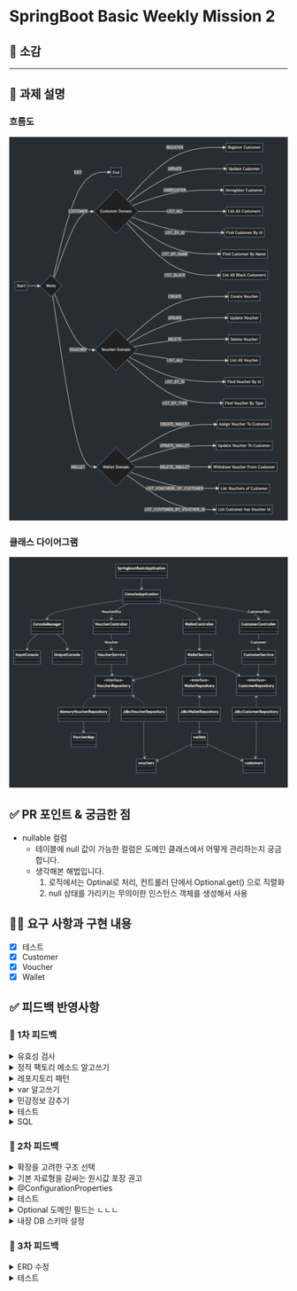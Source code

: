 
# **SpringBoot Basic Weekly Mission 2**


## 🔖 소감

<hr>

## **📌 과제 설명**

### **흐름도**
![흐름도.png](%ED%9D%90%EB%A6%84%EB%8F%84.png)

### **클래스 다이어그램**
![클래스다이어그램.png](%ED%81%B4%EB%9E%98%EC%8A%A4%EB%8B%A4%EC%9D%B4%EC%96%B4%EA%B7%B8%EB%9E%A8.png)

## **✅ PR 포인트 & 궁금한 점**

- nullable 컬럼
  - 테이블에 null 값이 가능한 컬럼은 도메인 클래스에서 어떻게 관리하는지 궁금합니다.
  - 생각해본 해법입니다.
    1. 로직에서는 Optinal로 처리, 컨트롤러 단에서 Optional.get() 으로 직렬화
    2. null 상태를 가리키는 무의미한 인스턴스 객체를 생성해서 사용

## **👩‍💻 요구 사항과 구현 내용**

- [x]  테스트
- [x]  Customer
- [x]  Voucher
- [x]  Wallet

## **✅ 피드백 반영사항**

### 📮 1차 피드백

<details>
<summary>유효성 검사</summary>
<div markdown="1">

- Null 방어

```java
if (name == null || name.isBlank()) {
    throw new InvalidDataException(ErrorMessage.INVALID_PROPERTY.getMessageText());
}
```

- 유효 조건을 메소드로 분리

```java
public static CommandMenu getCommandMenu(String menuString) {
    return Arrays.stream(CommandMenu.values())
              .filter(commandMenu -> isMatched(menuString, commandMenu))
              .findAny()
              .orElseThrow(() -> new InvalidDataException(ErrorMessage.INVALID_MENU.getMessageText()));
}

private static boolean isMatched(String menuString, CommandMenu commandMenu) {
    boolean isMatchedName = Objects.equals(menuString, commandMenu.name());
    boolean isMatchedOrdinal = Objects.equals(menuString, String.valueOf(commandMenu.ordinal()));
    return isMatchedName || isMatchedOrdinal;
}
```

</div>
</details>

<details>
<summary>정적 팩토리 메소드 알고쓰기</summary>
<div markdown="1">

- 장점
  - 객체 생성 관리 이점 → 팩토리 메소드를 통해 쉽게 객체 생성 가능
  - 대신 생성자는 private 이어야 함
  - 간단한 메소드 이름
  - 구현부분에 대한 정보은닉
- 단점
  - 상속 통한 기능확장 불가
  - static 키워드 자체의 응집도 이슈
  - 범용 클래스인 경우 private 생성자 사용하기

</div>
</details>

<details>
<summary>레포지토리 패턴</summary>
<div markdown="1">

- 영속성 변경에 안정성 부여
- 쉽게 말해서 repository를 인터페이스로 구현해서 사용

</div>
</details>


<details>
<summary>var 알고쓰기</summary>
<div markdown="1">

- 지양할 곳 (내 의견임)
  - 테스트코드
  - 프론트엔드가 볼 수 있는 컨트롤러
  - 핵심 비즈니스 로직
  - 여러 군데에서 활용하는 범용 클래스

</div>
</details>


<details>
<summary>민감정보 감추기</summary>
<div markdown="1">

- jasypt 모듈
- build 종속성

  ```java
  implementation 'com.github.ulisesbocchio:jasypt-spring-boot-starter:3.0.4'
  ```

- 설정 클래스

```java
@Configuration
public class JasyptConfiguration {

    @Value("${jasypt.encryptor.algorithm}")
    private String algorithm;

    @Value("${jasypt.encryptor.pool-size}")
    private int poolSize;

    @Value("${jasypt.encryptor.string-output-type}")
    private String stringOutputType;

    @Value("${jasypt.encryptor.key-obtention-iterations}")
    private int keyObtentionIterations;

    @Bean
    public StringEncryptor jasyptStringEncryptor() {
        PooledPBEStringEncryptor encryptor = new PooledPBEStringEncryptor();
        SimpleStringPBEConfig configuration = new SimpleStringPBEConfig();
        configuration.setAlgorithm(algorithm);
        configuration.setPoolSize(poolSize);
        configuration.setStringOutputType(stringOutputType);
        configuration.setKeyObtentionIterations(keyObtentionIterations);
        configuration.setPassword(getJasyptEncryptorPassword());
        encryptor.setConfig(configuration);
        return encryptor;
    }

    private String getJasyptEncryptorPassword() {
        try {
            ClassPathResource resource = new ClassPathResource("src/main/resources/jasypt-encryptor-password.txt");
            return String.join("", Files.readAllLines(Paths.get(resource.getPath())));
        } catch (IOException e) {
            throw new InvalidDataException(ErrorMessage.INVALID_FILE_ACCESS.getMessageText(), e.getCause());
        }
  }
}
```

- 테스트 클래스

```java
class JasyptConfigurationTest {

    @Test
    void jasypt() {
        String url = "jdbc:mysql://localhost:/";
        String username = "";
        String password = "!";

        String encryptUrl = jasyptEncrypt(url);
        String encryptUsername = jasyptEncrypt(username);
        String encryptPassword = jasyptEncrypt(password);

        System.out.println("encrypt url : " + encryptUrl);
        System.out.println("encrypt username: " + encryptUsername);
        System.out.println("encrypt password: " + encryptPassword);

        assertThat(url).isEqualTo(jasyptDecrypt(encryptUrl));
    }

    private String jasyptEncrypt(String input) {
        String key = "!";
        StandardPBEStringEncryptor encryptor = new StandardPBEStringEncryptor();
        encryptor.setAlgorithm("PBEWithMD5AndDES");
        encryptor.setPassword(key);
        return encryptor.encrypt(input);
    }

    private String jasyptDecrypt(String input) {
        String key = "!";
        StandardPBEStringEncryptor encryptor = new StandardPBEStringEncryptor();
        encryptor.setAlgorithm("PBEWithMD5AndDES");
        encryptor.setPassword(key);
        return encryptor.decrypt(input);
    }

}
```

- yaml 파일

```java
jasypt:
 encryptor:
   algorithm: PBEWithMD5AndDES
   bean: jasyptStringEncryptor
   pool-size: 2
   string-output-type: base64
   key-obtention-iterations: 100
spring:
 datasource:
   url: ENC(암호화된 url 스트링)
   username: ENC(암호화된 유저이름)
   password: ENC(암호화된 패스워드)
   driver-class-name: com.mysql.cj.jdbc.Driver
```

</div>
</details>


<details>
<summary>테스트</summary>
<div markdown="1">

- 컨벤션
  - given - when - then
- FIRST 속성
  - [좋은 테스트, FIRST 속성](https://velog.io/@onetuks/%EC%A2%8B%EC%9D%80%ED%85%8C%EC%8A%A4%ED%8A%B8-FIRST-%EC%86%8D%EC%84%B1)
- @JdbcTest
  - Jdbc 관련된 빈 만 컴포넌트 스캔 → DataSourse 같은거 주입해줌
  - 대신 내가 만든 컴포넌트는 주입 안 해줌 → Import 로 따로 해줘야 함

</div>
</details>


<details>
<summary>SQL</summary>
<div markdown="1">

- all(*) 키워드 지양
  - 원하는 컬럼을 직접 지정해서 얻어오셈
- count 함수는 필요한 경우만, 아니면 where 조건이 있는 경우만

</div>
</details>

### 📮 2차 피드백
<details>
<summary>확장을 고려한 구조 선택</summary>
<div markdown="1">

- 등록과 수정에 같은 dto 사용 -> 추후 더 필요할 것으로 보임
  - CreateRequest, UpdateRequest 등
- Customer 상태를 boolean으로 판단
  - 추후 상태가 늘어날 것을 대비해 enum으로 관리하면 좋음
</div>
</details>

<details>
<summary>기본 자료형을 감싸는 원시값 포장 권고</summary>
<div markdown="1">

- 기본 자료형을 그대로 사용하려고 하지 말고, 프로그램을 클래스의 모음으로 구성하면 유지보수 용이
- String name; -> Name name;
</div>
</details>

<details>
<summary>@ConfigurationProperties</summary>
<div markdown="1">

- 필드가 많은 설정 클래스에서는 @Value 보다는 @ConfigurationProperties

```java
@Configuration
@ConfigurationProperties("jasypt.encryptor")
@EnableEncryptableProperties
public class JasyptConfiguration {

    private String algorithm;
    private int poolSize;
    private String stringOutputType;
    private int keyObtentionIterations;

    @Bean("jasyptStringEncryptor")
    public StringEncryptor jasyptStringEncryptor() {
        PooledPBEStringEncryptor encryptor = new PooledPBEStringEncryptor();
        SimpleStringPBEConfig configuration = new SimpleStringPBEConfig();
        configuration.setAlgorithm(algorithm);
        configuration.setPoolSize(poolSize);
        configuration.setStringOutputType(stringOutputType);
        configuration.setKeyObtentionIterations(keyObtentionIterations);
        configuration.setPassword(getJasyptEncryptorPassword());
        encryptor.setConfig(configuration);
        return encryptor;
    }

    private String getJasyptEncryptorPassword() {
        try {
            ClassPathResource resource = new ClassPathResource("src/main/resources/jasypt-encryptor-password.txt");
            return String.join("", Files.readAllLines(Paths.get(resource.getPath())));
        } catch (IOException e) {
            throw new InvalidDataException(ErrorMessage.INVALID_FILE_ACCESS.getMessageText(), e.getCause());
        }
    }

    public String getAlgorithm() {
        return algorithm;
    }

    public int getPoolSize() {
        return poolSize;
    }

    public String getStringOutputType() {
        return stringOutputType;
    }

    public int getKeyObtentionIterations() {
        return keyObtentionIterations;
    }

    public void setAlgorithm(String algorithm) {
        this.algorithm = algorithm;
    }

    public void setPoolSize(int poolSize) {
        this.poolSize = poolSize;
    }

    public void setStringOutputType(String stringOutputType) {
        this.stringOutputType = stringOutputType;
    }

    public void setKeyObtentionIterations(int keyObtentionIterations) {
        this.keyObtentionIterations = keyObtentionIterations;
    }
}
```
</div>
</details>

<details>
<summary>테스트</summary>
<div markdown="1">

- 메소드 호출 테스트는 verify
  - verify() 메소드로 특정 메소드가 호출되었는지를 증명(테스트)
  - void 메소드 테스트에 찰떡! 우와!
- 테스트 코드에 추가 로직 금지!
  - 조건문 같은 암튼 로직은 다 안 됨.
  - 필요하다면 테스트 메소드를 쪼개자
</div>
</details>

<details>
<summary>Optional 도메인 필드는 ㄴㄴㄴ</summary>
<div markdown="1">

- Optional은 직렬화 안 됨.
  - 필드로 쓰면 안 됨.
</div>
</details>

<details>
<summary>내장 DB 스키마 설정</summary>
<div markdown="1">

```yaml
spring:
  datasource:
    url: jdbc:h2:mem:test;MODE=MySQL
    driver-class-name: org.h2.Driver
    username: test
    password: test1234!
  h2:
    console.enabled: true
  sql:
    init:
      mode: always
      schema-locations: classpath:schema/schema.sql
```
</div>
</details>

### 📮 3차 피드백

<details>
<summary>ERD 수정</summary>
<div markdown="1">

- 기존 ERD
  - vouchers(voucher_id, voucher_type, discount_value, created_at, customer_id)
  - customers(customer_id, name, black)
  - 이렇게 둘 만 있고, vouchers 에 fk(customer_id) 로 지갑 기능을 구현
- 변경 ERD
  - vouchers(voucher_id, voucher_type, discount_value, created_at)
  - customers(customer_id, name, black)
  - wallets(wallet_id, voucher_id, customer_id)
  - 이렇게 새로 지갑 테이블을 만들어서 확장 대비
</div>
</details>

<details>
<summary>테스트</summary>
<div markdown="1">

- 테스트 코드에서만 사용하는 함수는 어떻게 처리할까?
  - 로직 코드에 넣어두지 말고, 테스트 클래스 내에서 해당 기능 클래스를 새로 생성
  - 빈을 주입받는 방식으로 실행
</div>
</details>